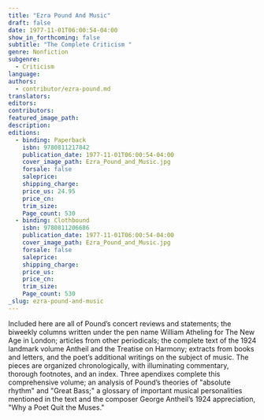 ```yaml
---
title: "Ezra Pound And Music"
draft: false
date: 1977-11-01T06:00:54-04:00
show_in_forthcoming: false
subtitle: "The Complete Criticism "
genre: Nonfiction
subgenre:
  - Criticism
language:
authors:
  - contributor/ezra-pound.md
translators:
editors:
contributors:
featured_image_path:
description:
editions:
  - binding: Paperback
    isbn: 9780811217842
    publication_date: 1977-11-01T06:00:54-04:00
    cover_image_path: Ezra_Pound_and_Music.jpg
    forsale: false
    saleprice:
    shipping_charge:
    price_us: 24.95
    price_cn:
    trim_size:
    Page_count: 530
  - binding: Clothbound
    isbn: 9780811206686
    publication_date: 1977-11-01T06:00:54-04:00
    cover_image_path: Ezra_Pound_and_Music.jpg
    forsale: false
    saleprice:
    shipping_charge:
    price_us:
    price_cn:
    trim_size:
    Page_count: 530
_slug: ezra-pound-and-music
---
```


Included here are all of Pound’s concert reviews and statements; the biweekly columns written under the pen name William Atheling for The New Age in London; articles from other periodicals; the complete text of the 1924 landmark volume Antheil and the Treatise on Harmony; extracts from books and letters, and the poet’s additional writings on the subject of music. The pieces are organized chronologically, with illuminating commentary, thorough footnotes, and an index. Three apendixes complete this comprehensive volume; an analysis of Pound’s theories of "absolute rhythm" and "Great Bass;" a glossary of important musical personalities mentioned in the text and the composer George Antheil’s 1924 appreciation, "Why a Poet Quit the Muses."

